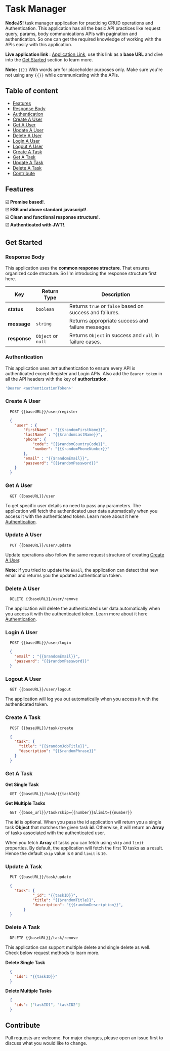 # Task Manager

**NodeJS!** task manager application for practicing CRUD operations and Authentication. This application has all the basic API practices like request query, params, body communications APIs with pagination and authentication. So one can get the required knowledge of working with the APIs easily with this application.

**Live application link** : [Application Link](https://rameshrrl-task-manager.herokuapp.com), use this link as a **base URL** and dive into the [Get Started](#get-started) section to learn more.

**Note:** `{{}}` With words are for placeholder purposes only. Make sure you're not using any `{{}}` while communicating with the APIs.

## Table of content

- [Features](#features)
- [Response Body](#response-body)
- [Authentication](#authentication)
- [Create A User](#create-a-user)
- [Get A User](#get-a-user)
- [Update A User](#update-a-user)
- [Delete A User](#delete-a-user)
- [Login A User](#login-a-user)
- [Logout A User](#logout-a-user)
- [Create A Task](#create-a-task)
- [Get A Task](#get-a-task)
- [Update A Task](#update-a-task)
- [Delete A Task](#delete-a-task)
- [Contribute](#contribute)

## Features

☑️ **Promise based!**.<br />
☑️ **ES6 and above standard javascript!**.<br />
☑️ **Clean and functional response structure!**.<br />
☑️ **Authenticated with JWT!**.<br />

## Get Started

### Response Body

This application uses the **common response structure**. That ensures organized code structure. So I'm introducing the response structure first here.

| Key            | Return Type        | Description                                             |
| -------------- |--------------------|---------------------------------------------------------|
| **status**     | `boolean`          | Returns `true` or `false` based on success and failures.|
| **message**    | `string`           | Returns appropriate success and failure messeges        |
| **response**   | `Object` or `null` | Returns `Object` in success and `null` in failure cases.|

### Authentication

This application uses `JWT` authentication to ensure every API is authenticated except Register and Login APIs. Also add the `Bearer token` in all the API headers with the key of **authorization**.

```javascript
'Bearer <authenticationToken>'
```

### Create A User

```shell
  POST {{baseURL}}/user/register
```

```json
  {
    "user" : {
        "firstName" : "{{$randomFirstName}}",
        "lastName" : "{{$randomLastName}}",
        "phone": {
            "code": "{{$randomCountryCode}}",
            "number": "{{$randomPhoneNumber}}"
        },
        "email" : "{{$randomEmail}}",
        "password": "{{$randomPassword}}"
    }
  }
```

### Get A User

```shell
  GET {{baseURL}}/user
```

To get specific user details no need to pass any parameters. The application will fetch the authenticated user data automatically when you access it with the authenticated token. Learn more about it here [Authentication](#authentication).


### Update A User

```shell
  PUT {{baseURL}}/user/update
```

Update operations also follow the same request structure of creating [Create A User](#create-a-user).

**Note:** if you tried to update the `Email`, the application can detect that new email and returns you the updated authentication token.

### Delete A User

```shell
  DELETE {{baseURL}}/user/remove
```

The application will delete the authenticated user data automatically when you access it with the authenticated token. Learn more about it here [Authentication](#authentication).

### Login A User

```shell
  POST {{baseURL}}/user/login
```

```json
  {
    "email" : "{{$randomEmail}}",
    "password": "{{$randomPassword}}"
  }
```

### Logout A User

```shell
  GET {{baseURL}}/user/logout
```

The application will log you out automatically when you access it with the authenticated token.

### Create A Task

```shell
  POST {{baseURL}}/task/create
```

```json
  {
    "task": {
      "title": "{{$randomJobTitle}}",
      "description": "{{$randomPhrase}}"
    }
  }
```

### Get A Task


**Get Single Task**

```shell
  GET {{baseURL}}/task/{{taskId}}
```

**Get Multiple Tasks**

```shell
  GET {{base_url}}/task?skip={{number}}&limit={{number}}
```

The **id** is optional. When you pass the id application will return you a single task **Object** that matches the given task **id**. Otherwise, it will return an **Array** of tasks associated with the authenticated user.

When you fetch **Array** of tasks you can fetch using `skip` and `limit` properties. By default, the application will fetch the first 10 tasks as a result. Hence the default `skip` value is `0` and `limit` is `10`.

### Update A Task

```shell
  PUT {{baseURL}}/task/update
```

```json
  {
    "task": {
            "_id": "{{taskID}}",
            "title": "{{$randomTitle}}",
            "description": "{{$randomDescription}}",
        }
  }
```

### Delete A Task

```shell
  DELETE {{baseURL}}/task/remove
```

This application can support multiple delete and single delete as well. Check below request methods to learn more.

**Delete Single Task**

```json
  {
    "ids": "{{taskID}}"
  }
```

**Delete Multiple Tasks**

```json
  {
    "ids": ["taskID1", "taskID2"]
  }
```

## Contribute

Pull requests are welcome. For major changes, please open an issue first to discuss what you would like to change.